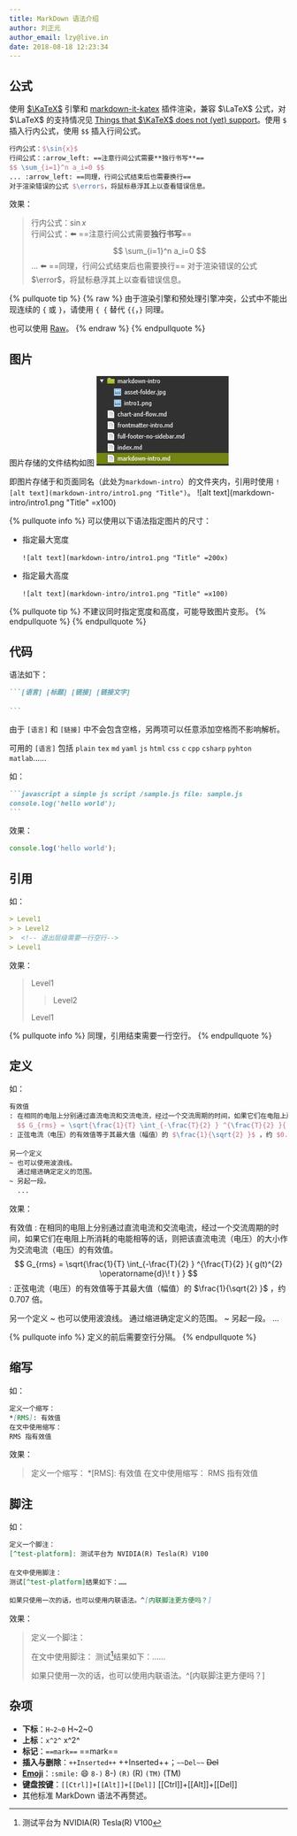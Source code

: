 ```yaml
---
title: MarkDown 语法介绍 
author: 刘正元
author_email: lzy@live.in 
date: 2018-08-18 12:23:34
---
```

## 公式

使用 [$\KaTeX$](https://github.com/Khan/KaTeX) 引擎和 [markdown-it-katex](https://github.com/iktakahiro/markdown-it-katex) 插件渲染，兼容 $\LaTeX$ 公式，对 $\LaTeX$ 的支持情况见 [Things that $\KaTeX$ does not (yet) support](https://github.com/Khan/KaTeX/wiki/Things-that-KaTeX-does-not-(yet)-support)。使用 `$` 插入行内公式，使用 `$$` 插入行间公式。
```tex equation
行内公式：$\sin{x}$  
行间公式：:arrow_left: ==注意行间公式需要**独行书写**==
$$ \sum_{i=1}^n a_i=0 $$
... :arrow_left: ==同理，行间公式结束后也需要换行==
对于渲染错误的公式 $\error$，将鼠标悬浮其上以查看错误信息。
```
效果：
> 行内公式：$\sin{x}$  
> 行间公式：:arrow_left: ==注意行间公式需要**独行书写**==
> $$ \sum_{i=1}^n a_i=0 $$
> ... :arrow_left: ==同理，行间公式结束后也需要换行==
> 对于渲染错误的公式 $\error$，将鼠标悬浮其上以查看错误信息。 

{% pullquote tip %}
{% raw %}
由于渲染引擎和预处理引擎冲突，公式中不能出现连续的 `{` 或 `}`，请使用 `{ {` 替代 `{{`，`}` 同理。

也可以使用 [Raw](tag-intro.html#raw)。
{% endraw %}
{% endpullquote %}

## 图片

图片存储的文件结构如图
![](markdown-intro/asset-folder.jpg)

即图片存储于和页面同名（此处为`markdown-intro`）的文件夹内，引用时使用 `![alt text](markdown-intro/intro1.png "Title")`。
![alt text](markdown-intro/intro1.png "Title" =x100)  

{% pullquote info %}
可以使用以下语法指定图片的尺寸：
+ 指定最大宽度

  `![alt text](markdown-intro/intro1.png "Title" =200x)`
+ 指定最大高度

  `![alt text](markdown-intro/intro1.png "Title" =x100)`
  
{% pullquote tip %}
  不建议同时指定宽度和高度，可能导致图片变形。
{% endpullquote %}
{% endpullquote %}

## 代码

语法如下：
`````markdown codeblock
```[语言] [标题] [链接] [链接文字]
 
```
`````
由于 `[语言]` 和 `[链接]` 中不会包含空格，另两项可以任意添加空格而不影响解析。

可用的 `[语言]` 包括 `plain` `tex` `md` `yaml` `js` `html` `css` `c` `cpp` `csharp` `pyhton` `matlab`……

如：
`````md codeblock example
```javascript a simple js script /sample.js file: sample.js
console.log('hello world');
```
`````
效果：
```javascript a simple js script /sample.js file: sample.js
console.log('hello world');
```

## 引用
如：
```md quote
> Level1
> > Level2
>  <!-- 退出层级需要一行空行-->
> Level1
```
效果：
> Level1
> > Level2
>  <!-- 退出层级需要一行空行-->
> Level1

{% pullquote info %}
同理，引用结束需要一行空行。
{% endpullquote %}

## 定义
如：
```tex deflist
有效值
: 在相同的电阻上分别通过直流电流和交流电流，经过一个交流周期的时间，如果它们在电阻上所消耗的电能相等的话，则把该直流电流（电压）的大小作为交流电流（电压）的有效值。
  $$ G_{rms} = \sqrt{\frac{1}{T} \int_{-\frac{T}{2} } ^{\frac{T}{2} }{ g(t)^{2} \operatorname{d}\! t } } $$
: 正弦电流（电压）的有效值等于其最大值（幅值）的 $\frac{1}{\sqrt{2} }$ ，约 $0.707$ 倍。

另一个定义
~ 也可以使用波浪线。
  通过缩进确定定义的范围。
~ 另起一段。
  ...
```
效果：

有效值
: 在相同的电阻上分别通过直流电流和交流电流，经过一个交流周期的时间，如果它们在电阻上所消耗的电能相等的话，则把该直流电流（电压）的大小作为交流电流（电压）的有效值。
  $$ G_{rms} = \sqrt{\frac{1}{T} \int_{-\frac{T}{2} } ^{\frac{T}{2} }{ g(t)^{2} \operatorname{d}\! t } } $$
: 正弦电流（电压）的有效值等于其最大值（幅值）的 $\frac{1}{\sqrt{2} }$ ，约 $0.707$ 倍。

另一个定义
~ 也可以使用波浪线。
  通过缩进确定定义的范围。
~ 另起一段。
  ... 

{% pullquote info %}
定义的前后需要空行分隔。
{% endpullquote %}

## 缩写
如：
```md abbr
定义一个缩写：
*[RMS]: 有效值
在文中使用缩写：
RMS 指有效值
```
效果：
> 定义一个缩写：
> *[RMS]: 有效值
> 在文中使用缩写：
> RMS 指有效值

## 脚注
如：
```md footnote
定义一个脚注：
[^test-platform]: 测试平台为 NVIDIA(R) Tesla(R) V100

在文中使用脚注：
测试[^test-platform]结果如下：……

如果只使用一次的话，也可以使用内联语法。^[内联脚注更方便吗？]
```
效果：
> 定义一个脚注：
> [^test-platform]: 测试平台为 NVIDIA(R) Tesla(R) V100
> 
> 在文中使用脚注：
> 测试[^test-platform]结果如下：……
>
> 如果只使用一次的话，也可以使用内联语法。^[内联脚注更方便吗？]

## 杂项
+ **下标**：`H~2~0` H~2~0
+ **上标**：`x^2^` x^2^
+ **标记**：`==mark==` ==mark==
+ **插入与删除**：`++Inserted++` ++Inserted++；`~~Del~~` ~~Del~~
+ **[Emoji](https://www.webpagefx.com/tools/emoji-cheat-sheet/)**：`:smile:` :smile: `8-)` 8-) `(R)` (R) `(TM)` (TM)
+ **键盘按键**：`[[Ctrl]]+[[Alt]]+[[Del]]` [[Ctrl]]+[[Alt]]+[[Del]]
+ 其他标准 MarkDown 语法不再赘述。
